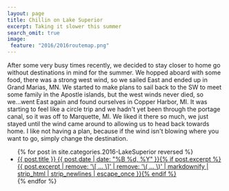 ```yaml
---
layout: page
title: Chillin on Lake Superior
excerpt: Taking it slower this summer
search_omit: true
image:
 feature: "2016/2016routemap.png"
---
```


After some very busy times recently, we decided to stay closer to home go without destinations in mind for the summer. We hopped aboard with some food, there was a strong west wind, so we sailed East and ended up in Grand Marias, MN. We started to make plans to sail back to the SW to meet some family in the Apostle islands, but the west winds never died, so we...went East again and found ourselves in Copper Harbor, MI. It was starting to feel like a circle trip and we hadn't yet been through the portage canal, so it was off to Marquette, MI. We liked it there so much, we just stayed until the wind came around to allowing us to head back towards home. I like not having a plan, because if the wind isn't blowing where you want to go, simply change the destination.

<ul class="post-list">
{% for post in site.categories.2016-LakeSuperior reversed %} 
  <li><article><a href="{{ site.url }}{{ post.url }}">{{ post.title }} <span class="entry-date"><time datetime="{{ post.date | date_to_xmlschema }}">{{ post.date | date: "%B %d, %Y" }}</time></span>{% if post.excerpt %} <span class="excerpt">{{ post.excerpt | remove: '\[ ... \]' | remove: '\( ... \)' | markdownify | strip_html | strip_newlines | escape_once }}</span>{% endif %}</a></article></li>
{% endfor %}
</ul>
